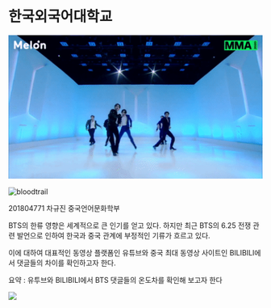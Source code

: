 # 한국외국어대학교

![](BTS.gif)

![bloodtrail](https://git.io/bloodtrail)


201804771 차규진 중국언어문화학부

BTS의 한류 영향은 세계적으로 큰 인기를 얻고 있다. 하지만 최근 BTS의 6.25 전쟁 관련 발언으로 인하여 한국과 중국 관계에 부정적인 기류가 흐르고 있다.

이에 대하여 대표적인 동영상 플랫폼인 유튜브와 중국 최대 동영상 사이트인 BILIBILI에서 댓글들의 차이를 확인하고자 한다.

 요약 : 유투브와 BILIBILI에서 BTS 댓글들의 온도차를 확인해 보고자 한다 

<img src="https://user-images.githubusercontent.com/74246381/100052058-7cc5ad80-2e60-11eb-917d-0b43c0e5cc0d.jpeg" width="30%"></img>
